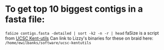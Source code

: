 
# To get top 10 biggest contigs in a fasta file:

```faSize contigs.fasta -detailed | sort -k2 -n -r | head```
faSize is a script from [UCSC Kent-utils](https://github.com/ucscGenomeBrowser/kent)
Can link to Lizzy's binaries for these on braid here: `/home/ewilbanks/software/ucsc-kentutils`


